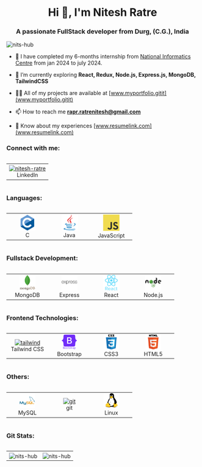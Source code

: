 <h1 align="center">Hi 👋, I'm Nitesh Ratre</h1>
<h3 align="center">A passionate FullStack developer from Durg, (C.G.), India</h3>

<p align="left"> <img src="https://komarev.com/ghpvc/?username=nits-hub&label=Profile%20views&color=0e75b6&style=flat" alt="nits-hub" /> </p>

- 🔭 I have completed my 6-months internship from [National Informatics Centre](https://github.com/NiteshRatre/RailwayRecruitmentBoardBilaspur) from jan 2024 to july 2024.

- 🌱 I’m currently exploring **React, Redux, Node.js, Express.js, MongoDB, TailwindCSS**

- 👨‍💻 All of my projects are available at [www.myportfolio.gitit](www.myportfolio.gitit)

- 📫 How to reach me **rapr.ratrenitesh@gmail.com**

- 📄 Know about my experiences [www.resumelink.com](www.resumelink.com)

<h3 align="left">Connect with me:</h3>
<table align="left">
  <tr>
    <td align="center" width="96">
      <a href="https://linkedin.com/in/nitesh-ratre" target="blank"><img align="center" src="https://raw.githubusercontent.com/rahuldkjain/github-profile-readme-generator/master/src/images/icons/Social/linked-in-alt.svg" alt="nitesh-ratre" height="42" width="42" /></a>
      <br>LinkedIn
    </td>
  </tr>
</table>
<br clear="left">


<h3 align="left">Languages:</h3>
<table align="left">
  <tr>
    <td align="center" width="96">
      <a href="https://www.cprogramming.com/" target="_blank" rel="noreferrer">
        <img src="https://raw.githubusercontent.com/devicons/devicon/master/icons/c/c-original.svg" alt="c" width="42" height="42"/>
      </a>
      <br>C
    </td>
    <td align="center" width="96">
      <a href="https://www.java.com" target="_blank" rel="noreferrer">
        <img src="https://raw.githubusercontent.com/devicons/devicon/master/icons/java/java-original.svg" alt="java" width="43" height="43"/>
      </a>
      <br>Java
    </td>
    <td align="center" width="96">
      <a href="https://developer.mozilla.org/en-US/docs/Web/JavaScript" target="_blank" rel="noreferrer">
        <img src="https://raw.githubusercontent.com/devicons/devicon/master/icons/javascript/javascript-original.svg" alt="javascript" width="44" height="44"/>
      </a>
      <br>JavaScript
    </td>
  </tr>
</table>
<br clear="left">

<h3 align="left">Fullstack Development:</h3>
<table align="left">
  <tr>
    <td align="center" width="96">
      <a href="https://www.mongodb.com/" target="_blank" rel="noreferrer">
        <img src="https://raw.githubusercontent.com/devicons/devicon/master/icons/mongodb/mongodb-original-wordmark.svg" alt="mongodb" width="42" height="42"/>
      </a>
      <br>MongoDB
    </td>
    <td align="center" width="96">
      <a href="https://expressjs.com" target="_blank" rel="noreferrer">
        <img src="https://raw.githubusercontent.com/devicons/devicon/master/icons/express/express-original-wordmark.svg" alt="express" width="42" height="42"/>
      </a>
      <br>Express
    </td>
    <td align="center" width="96">
      <a href="https://reactjs.org/" target="_blank" rel="noreferrer">
        <img src="https://raw.githubusercontent.com/devicons/devicon/master/icons/react/react-original-wordmark.svg" alt="react" width="42" height="42"/>
      </a>
      <br>React
    </td>
    <td align="center" width="96">
      <a href="https://nodejs.org" target="_blank" rel="noreferrer">
        <img src="https://raw.githubusercontent.com/devicons/devicon/master/icons/nodejs/nodejs-original-wordmark.svg" alt="nodejs" width="42" height="42"/>
      </a>
      <br>Node.js
    </td>
  </tr>
</table>

<br clear="left">

<h3 align="left">Frontend Technologies:</h3>
<table align="left">
  <tr>
    <td align="center" width="96">
      <a href="https://tailwindcss.com/" target="_blank" rel="noreferrer">
        <img src="https://www.vectorlogo.zone/logos/tailwindcss/tailwindcss-icon.svg" alt="tailwind" width="40" height="40"/>
      </a>
      <br>Tailwind CSS
    </td>
    <td align="center" width="96">
      <a href="https://getbootstrap.com" target="_blank" rel="noreferrer">
        <img src="https://raw.githubusercontent.com/devicons/devicon/master/icons/bootstrap/bootstrap-plain-wordmark.svg" alt="bootstrap" width="40" height="40"/>
      </a>
      <br>Bootstrap
    </td>
    <td align="center" width="96">
      <a href="https://www.w3schools.com/css/" target="_blank" rel="noreferrer">
        <img src="https://raw.githubusercontent.com/devicons/devicon/master/icons/css3/css3-original-wordmark.svg" alt="css3" width="40" height="40"/>
      </a>
      <br>CSS3
    </td>
    <td align="center" width="96">
      <a href="https://www.w3.org/html/" target="_blank" rel="noreferrer">
        <img src="https://raw.githubusercontent.com/devicons/devicon/master/icons/html5/html5-original-wordmark.svg" alt="html5" width="40" height="40"/>
      </a>
      <br>HTML5
    </td>
  </tr>
</table>

<br clear="left">

<h3 align="left">Others:</h3>
<table align="left">
  <tr>
    <td align="center" width="96">
      <a href="https://www.mysql.com/" target="_blank" rel="noreferrer"> <img src="https://raw.githubusercontent.com/devicons/devicon/master/icons/mysql/mysql-original-wordmark.svg" alt="mysql" width="40" height="40"/> </a> 
      <br>MySQL
    </td>
    <td align="center" width="96">
      <a href="https://git-scm.com/" target="_blank" rel="noreferrer"> <img src="https://www.vectorlogo.zone/logos/git-scm/git-scm-icon.svg" alt="git" width="40" height="40"/> </a> 
      <br>git
    </td>
    <td align="center" width="96">
      <a href="https://www.linux.org/" target="_blank" rel="noreferrer"> <img src="https://raw.githubusercontent.com/devicons/devicon/master/icons/linux/linux-original.svg" alt="linux" width="40" height="40"/> </a> 
      <br>Linux
    </td>
  </tr>
</table>
<br clear="left">

<h3 align="left">Git Stats:</h3>
<table align="left">
  <tr>
    <td align="center">
      <img align="center" src="https://github-readme-stats.vercel.app/api?username=nits-hub&show_icons=true&locale=en" alt="nits-hub" />
    </td>
    <td align="center">
      <img align="center" src="https://github-readme-streak-stats.herokuapp.com/?user=nits-hub&" alt="nits-hub" />
    </td>
  </tr>
</table>
